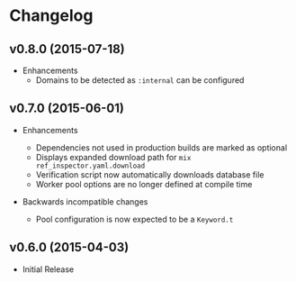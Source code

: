 # Changelog

## v0.8.0 (2015-07-18)

- Enhancements
  - Domains to be detected as `:internal` can be configured

## v0.7.0 (2015-06-01)

- Enhancements
  - Dependencies not used in production builds are marked as optional
  - Displays expanded download path for `mix ref_inspector.yaml.download`
  - Verification script now automatically downloads database file
  - Worker pool options are no longer defined at compile time

- Backwards incompatible changes
  - Pool configuration is now expected to be a `Keyword.t`

## v0.6.0 (2015-04-03)

- Initial Release
